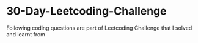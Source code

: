 # 30-Day-Leetcoding-Challenge
Following coding questions are part of Leetcoding Challenge that I solved and learnt from
